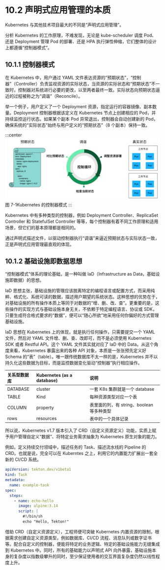 # 10.2 声明式应用管理的本质

Kubernetes 与其他技术项目最大的不同是“声明式应用管理”。

分析 Kubernetes 的工作原理，不难发现，无论是 kube-scheduler 调度 Pod、还是 Deployment 管理 Pod 的部署、还是 HPA 执行弹性伸缩，它们整体的设计上都遵循“控制器模式”。

## 10.1.1 控制器模式

在 Kubernetes 中，用户通过 YAML 文件表达资源的“预期状态”，“控制器”（Controller）负责监视资源的实际状态，当资源的实际状态和“预期状态”不一致时，控制器对系统进行必要的更改，以至两者最终一致。实际状态向预期状态逼近的过程被称之为“调谐”（Reconcile）。

举一个例子，用户定义了一个 Deployment 资源，指定运行的容器镜像、副本数量。Deployment 控制器根据该定义在 Kubernetes 节点上创建相应的 Pod，并持续监控运行状态。如果某个副本 Pod 异常退出，控制器会自动创建新的 Pod，确保系统的“实际状态”始终与用户定义的“预期状态”（8 个副本）保持一致。

:::center
  ![](../assets/deployment-controller.png)<br/>
  图 7-1Kubernetes 的控制器模式
:::

Kubernetes 中有多种类型的控制器，例如 Deployment Controller、ReplicaSet Controller 和 StatefulSet Controller 等等，每个控制器有着不同工作原理和适用场景，但它们的基本原理都是相同的。

通过声明式描述文件，以驱动控制器执行“调谐”来逼近预期状态与实际状态一致，正是声明式应用管理最直观的体现。

## 10.1.2 基础设施即数据思想

“控制器模式”体系的理论基础，是一种叫做 IaD（Infrastructure as Data，基础设施即数据）的思想。

IaD 思想主张，基础设施的管理应该脱离特定的编程语言或配置方式，而采用纯粹、格式化、系统可读的数据，描述用户期望的系统状态。这种思想的优势在于，对基础设施的所有操作本质上等同于对数据的“增、删、改、查”。更重要的是，这些操作的实现方式与基础设施本身无关，不依赖于特定编程语言、协议或 SDK，只要生成符合格式要求的“数据”，便可以“随心所欲”地采用任何你偏好的方式管理基础设施。

IaD 思想在 Kubernetes 上的体现，就是执行任何操作，只需要提交一个 YAML 文件，然后对 YAML 文件增、删、查、改即可，而不是必须使用 Kubernetes SDK 或者 Restful API。这个 YAML 文件其实就对应了 IaD 中的 Data。从这个角度来看，Kubernetes 暴露出来的各种 API 对象，本质是一张张预先定义好 Schema 的“表”（table）。唯一跟传统数据库不太一样的是，Kubernetes 并不以持久化这些数据为目标，而是监控数据变化驱动“控制器”执行相应操作。

|关系型数据库|Kubernetes (as a database)|说明|
|:--|:--|:--|
|DATABASE|cluster|一套 K8s 集群就是一个 database |
|TABLE| Kind |每种资源类型对应一个表|
|COLUMN|property|表里面的列，有 string、boolean 等多种类型|
|rows|resources|表中的一个具体记录|

所以说，Kubernetes v1.7 版本引入了 CRD（自定义资源定义）功能，实质上赋予用户管理自定义“数据”、将特定业务需求抽象为 Kubernetes 原生对象的能力。

例如，定义持续交付领域中，描述任务的 Task、描述流水线的 Pipeline 的 CRD。也就是说，完全可以在 Kuberntes 之上，利用它的内置能力扩展出一套全新的 CI/CD 系统。

```yaml
apiVersion: tekton.dev/v1beta1
kind: Task
metadata:
  name: example-task
spec:
  steps:
    - name: echo-hello
      image: alpine:3.14
      script: |
        #!/bin/sh
        echo "Hello, Tekton!"
```

借助 CRD（自定义资源定义），工程师便可突破 Kubernetes 内置资源的限制，根据需求创建自定义资源类型，例如数据库、CI/CD 流程、消息队列或数字证书等。配合自定义的控制器，便能将特定的业务逻辑、特定的基础设施能力无缝集成到 Kubernetes 中。同时，所有的基础能力以声明式 API 向外暴露，基础设施本身的复杂度以指数级攀升的同时，至少保证使用者的交互界面复杂度仍然以线性程度上升。


